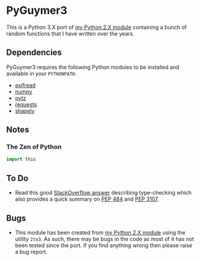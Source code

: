# PyGuymer3

This is a Python 3.X port of [my Python 2.X module](https://github.com/Guymer/PyGuymer) containing a bunch of random functions that I have written over the years.

## Dependencies

PyGuymer3 requires the following Python modules to be installed and available in your `PYTHONPATH`.

* [exifread](https://pypi.org/project/ExifRead)
* [numpy](https://pypi.org/project/numpy)
* [pytz](https://pypi.org/project/pytz)
* [requests](https://pypi.org/project/requests)
* [shapely](https://pypi.org/project/shapely)

## Notes

### The Zen of Python

```python
import this
```

## To Do

* Read this good [StackOverflow answer](http://stackoverflow.com/a/21384492) describing type-checking which also provides a quick summary on [PEP 484](https://www.python.org/dev/peps/pep-0484/) and [PEP 3107](https://www.python.org/dev/peps/pep-3107/).

## Bugs

* This module has been created from [my Python 2.X module](https://github.com/Guymer/PyGuymer) using the utility `2to3`. As such, there may be bugs in the code as most of it has not been tested since the port. If you find anything wrong then please raise a bug report.
